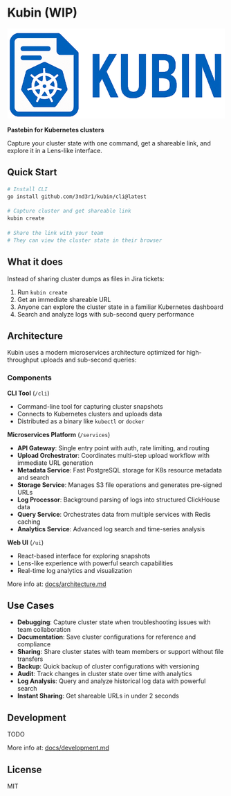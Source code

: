 # Kubin (WIP)

![Kubin Logo](docs/assets/logo_nobg.png)

**Pastebin for Kubernetes clusters**

Capture your cluster state with one command, get a shareable link, and explore it in a Lens-like interface.

## Quick Start

```bash
# Install CLI
go install github.com/3nd3r1/kubin/cli@latest

# Capture cluster and get shareable link
kubin create

# Share the link with your team
# They can view the cluster state in their browser
```

## What it does

Instead of sharing cluster dumps as files in Jira tickets:

1. Run `kubin create`
2. Get an immediate shareable URL
3. Anyone can explore the cluster state in a familiar Kubernetes dashboard
4. Search and analyze logs with sub-second query performance

## Architecture

Kubin uses a modern microservices architecture optimized for high-throughput uploads and sub-second queries:

### Components

**CLI Tool** (`/cli`)

- Command-line tool for capturing cluster snapshots
- Connects to Kubernetes clusters and uploads data
- Distributed as a binary like `kubectl` or `docker`

**Microservices Platform** (`/services`)

- **API Gateway**: Single entry point with auth, rate limiting, and routing
- **Upload Orchestrator**: Coordinates multi-step upload workflow with immediate URL generation
- **Metadata Service**: Fast PostgreSQL storage for K8s resource metadata and search
- **Storage Service**: Manages S3 file operations and generates pre-signed URLs
- **Log Processor**: Background parsing of logs into structured ClickHouse data
- **Query Service**: Orchestrates data from multiple services with Redis caching
- **Analytics Service**: Advanced log search and time-series analysis

**Web UI** (`/ui`)

- React-based interface for exploring snapshots
- Lens-like experience with powerful search capabilities
- Real-time log analytics and visualization

More info at: [docs/architecture.md](docs/architecture.md)

## Use Cases

- **Debugging**: Capture cluster state when troubleshooting issues with team collaboration
- **Documentation**: Save cluster configurations for reference and compliance
- **Sharing**: Share cluster states with team members or support without file transfers
- **Backup**: Quick backup of cluster configurations with versioning
- **Audit**: Track changes in cluster state over time with analytics
- **Log Analysis**: Query and analyze historical log data with powerful search
- **Instant Sharing**: Get shareable URLs in under 2 seconds

## Development

TODO

More info at: [docs/development.md](docs/development.md)

## License

MIT
